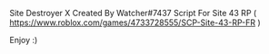 Site Destroyer X Created By Watcher#7437
Script For Site 43 RP ( https://www.roblox.com/games/4733728555/SCP-Site-43-RP-FR )

Enjoy :)
